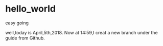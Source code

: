 # hello_world
easy going

well,today is April,5th,2018.
Now at 14:59,I creat a new branch under the guide from Github.
